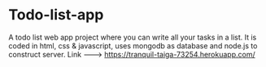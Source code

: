 # Todo-list-app
A todo list web app project where you can write all your tasks in a list. 
It is coded in html, css & javascript, uses mongodb as database and node.js to construct server.
Link ---> https://tranquil-taiga-73254.herokuapp.com/
